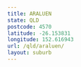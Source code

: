 ```yaml
---
title: ARALUEN
state: QLD
postcode: 4570
latitude: -26.153831
longitude: 152.616943
url: /qld/araluen/
layout: suburb
---
```

